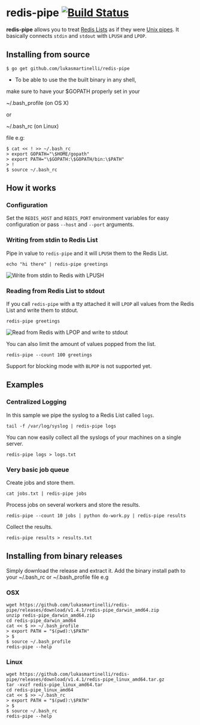 # redis-pipe [![Build Status](https://travis-ci.org/lukasmartinelli/redis-pipe.svg?branch=master)](https://travis-ci.org/lukasmartinelli/redis-pipe)

**redis-pipe** allows you to treat [Redis Lists](http://redis.io/topics/data-types#lists)
as if they were [Unix pipes](https://en.wikipedia.org/wiki/Pipeline_%28Unix%29).
It basically connects `stdin` and `stdout` with `LPUSH` and `LPOP`.

## Installing from source

```shell
$ go get github.com/lukasmartinelli/redis-pipe
```

* To be able to use the the built binary in any shell,

make sure to have your $GOPATH properly set in your

   ~/.bash_profile (on OS X)

or

   ~/.bash_rc (on Linux)

file e.g:

```shell
$ cat << ! >> ~/.bash_rc
> export GOPATH="\$HOME/gopath"
> export PATH="\$GOPATH:\$GOPATH/bin:\$PATH"
> !
$ source ~/.bash_rc
```

## How it works

### Configuration

Set the `REDIS_HOST` and `REDIS_PORT` environment variables for
easy configuration or pass `--host` and `--port` arguments.

### Writing from stdin to Redis List

Pipe in value to `redis-pipe` and it will `LPUSH` them to the Redis List.

```
echo "hi there" | redis-pipe greetings
```

![Write from stdin to Redis with LPUSH](redis-lpush.png)

### Reading from Redis List to stdout

If you call `redis-pipe` with a tty attached it will `LPOP` all values
from the Redis List and write them to stdout.

```
redis-pipe greetings
```

![Read from Redis with LPOP and write to stdout](redis-lpop.png)

You can also limit the amount of values popped from the list.

```
redis-pipe --count 100 greetings
```

Support for blocking mode with `BLPOP` is not supported yet.

## Examples

### Centralized Logging

In this sample we pipe the syslog to a Redis List called `logs`.

```
tail -f /var/log/syslog | redis-pipe logs
```

You can now easily collect all the syslogs of your machines
on a single server.

```
redis-pipe logs > logs.txt
```

### Very basic job queue

Create jobs and store them.

```
cat jobs.txt | redis-pipe jobs
```

Process jobs on several workers and store the results.

```
redis-pipe --count 10 jobs | python do-work.py | redis-pipe results
```

Collect the results.
```
redis-pipe results > results.txt
```

## Installing from binary releases

Simply download the release and extract it.
Add the binary install path to your ~/.bash_rc or ~/.bash_profile file
e.g

### OSX

```
wget https://github.com/lukasmartinelli/redis-pipe/releases/download/v1.4.1/redis-pipe_darwin_amd64.zip
unzip redis-pipe_darwin_amd64.zip
cd redis-pipe_darwin_amd64
cat << $ >> ~/.bash_profile
> export PATH = "$(pwd):\$PATH"
> $
$ source ~/.bash_profile
redis-pipe --help
```

### Linux

```
wget https://github.com/lukasmartinelli/redis-pipe/releases/download/v1.4.1/redis-pipe_linux_amd64.tar.gz
tar -xvzf redis-pipe_linux_amd64.tar
cd redis-pipe_linux_amd64
cat << $ >> ~/.bash_rc
> export PATH = "$(pwd):\$PATH"
> $
$ source ~/.bash_rc
redis-pipe --help
```

